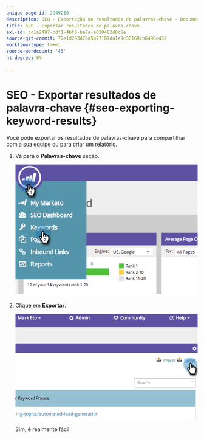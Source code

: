 ```yaml
---
unique-page-id: 2949210
description: SEO - Exportação de resultados de palavras-chave - Documentos do Marketo - Documentação do produto
title: SEO - Exportar resultados de palavra-chave
exl-id: cc1a2487-cdf1-4bf0-ba7a-a020483d0c6e
source-git-commit: 72e1d29347bd5b77107da1e9c30169cb6490c432
workflow-type: tm+mt
source-wordcount: '45'
ht-degree: 0%

---
```


# SEO - Exportar resultados de palavra-chave {#seo-exporting-keyword-results}

Você pode exportar os resultados de palavras-chave para compartilhar com a sua equipe ou para criar um relatório.

1. Vá para o **Palavras-chave** seção.

   ![](assets/image2014-9-18-12-3a51-3a7.png)

1. Clique em **Exportar**.

   ![](assets/image2014-9-18-12-3a51-3a25.png)

   Sim, é realmente fácil.
